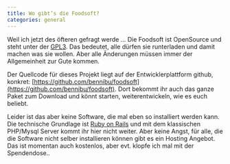 ```yaml
---
title: Wo gibt’s die Foodsoft?
categories: general
---
```

Weil ich jetzt des öfteren gefragt werde … Die Foodsoft ist OpenSource und steht
unter der [GPL3](http://de.wikipedia.org/wiki/Gpl3). Das bedeutet, alle dürfen
sie runterladen und damit machen was sie wollen. Aber alle Änderungen müssen immer
der Allgemeinheit zur Gute kommen.

Der Quellcode für dieses Projekt liegt auf der Entwicklerplattform github,
konkret: [https://github.com/bennibu/foodsoft](https://github.com/bennibu/foodsoft).
Dort bekommt ihr auch das ganze Paket zum Download und könnt starten,
weiterentwickeln, wie es euch beliebt.

Leider ist das aber keine Software, die mal eben so installiert werden kann. Die
technische Grundlage ist [Ruby on Rails](http://rubyonrails.org/) und mit dem
klassischen PHP/Mysql Server kommt ihr hier nicht weiter. Aber keine Angst, für
alle, die die Software nicht selber installieren können gibt es ein Hosting
Angebot. Das ist momentan auch kostenlos, aber evt. klopfe ich mal mit der
Spendendose..

